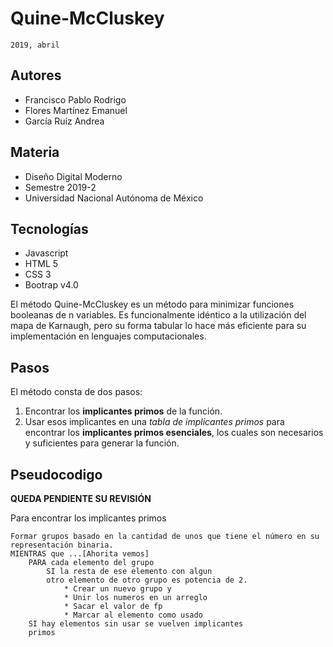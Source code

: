 # Quine-McCluskey

```shell
2019, abril
```

## Autores

* Francisco Pablo Rodrigo
* Flores Martínez Emanuel
* García Ruíz Andrea

## Materia

* Diseño Digital Moderno
* Semestre 2019-2
* Universidad Nacional Autónoma de México

## Tecnologías

* Javascript
* HTML 5
* CSS 3
* Bootrap v4.0

El método Quine-McCluskey es un método para minimizar funciones booleanas de n variables. Es funcionalmente idéntico a la utilización del mapa de Karnaugh, pero su forma tabular lo hace más eficiente para su implementación en lenguajes computacionales.

## Pasos

El método consta de dos pasos:

1. Encontrar los **implicantes primos** de la función.
2. Usar esos implicantes en una *tabla de implicantes primos* para encontrar los **implicantes primos esenciales**, los cuales son necesarios y suficientes para generar la función.


## Pseudocodigo

**QUEDA PENDIENTE SU REVISIÓN**

Para encontrar los implicantes primos

```shell
Formar grupos basado en la cantidad de unos que tiene el número en su representación binaria.
MIENTRAS que ...[Ahorita vemos]
    PARA cada elemento del grupo
        SI la resta de ese elemento con algun
        otro elemento de otro grupo es potencia de 2.
            * Crear un nuevo grupo y
            * Unir los numeros en un arreglo
            * Sacar el valor de fp
            * Marcar al elemento como usado
    SI hay elementos sin usar se vuelven implicantes
    primos        

```
